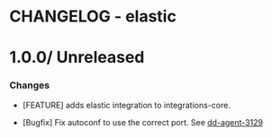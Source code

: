 # CHANGELOG - elastic

1.0.0/ Unreleased
==================

### Changes

* [FEATURE] adds elastic integration to integrations-core.

* [Bugfix] Fix autoconf to use the correct port. See [dd-agent-3129](https://github/com/datadog/dd-agent/issues/3129)

